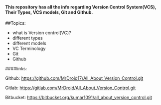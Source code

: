 #### This repository has all the info regarding Version Control System(VCS), Their Types, VCS models, Git and Github.

##Topics:

* what is Version control(VC)?
* different types
* different models
* VC Terminology
* Git 
* Github


####links:

Github:
https://github.com/MrDroid17/All_About_Version_Control.git

Gitlab:
https://gitlab.com/MrDroid/All_About_Version_Control.git

Bitbucket:
https://bitbucket.org/kumar1091/all_about_version_control.git
